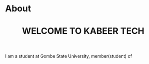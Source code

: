 # About
<!DOCTYPE html>
<html>
  <header>
    <h1>WELCOME TO KABEER TECH</h1>
  </header>
  <main>
    <p>I am a student at Gombe State University, member(student) of </p>
  </main>
</html>
